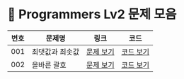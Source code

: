 # 🧩 Programmers Lv2 문제 모음

| 번호  | 문제명      | 링크 | 코드                                  |
|-----|----------|------|-------------------------------------|
| 001 | 최댓값과 최솟값 | [문제 보기](https://school.programmers.co.kr/learn/courses/30/lessons/12939) | [코드 보기](001_MaxAndMin.java)         |
| 002 | 올바른 괄호   | [문제 보기](https://school.programmers.co.kr/learn/courses/30/lessons/12909) | [코드 보기](002_ValidParentheses.java)  |
